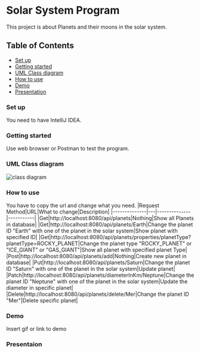 # Solar System Program
This project is about Planets and their moons in the solar system.
## Table of Contents
- [Set up](https://github.com/Rojaon/Solar-System.Midterm-Project/blob/main/README.md#set-up)
- [Getting started](https://github.com/Rojaon/Solar-System.Midterm-Project/blob/main/README.md#getting-started)
- [UML Class diagram](https://github.com/Rojaon/Solar-System.Midterm-Project/blob/main/README.md#uml-class-diagram)
- [How to use](https://github.com/Rojaon/Solar-System.Midterm-Project/blob/main/README.md#how-to-use)
- [Demo](#Demo)
- [Presentation](https://github.com/Rojaon/Solar-System.Midterm-Project/blob/main/README.md#presentaion)
### Set up
You need to have IntelliJ IDEA.

### Getting started
Use web browser or Postman to test the program.
### UML Class diagram
![class diagram](https://github.com/Rojaon/Solar-System.Midterm-Project/assets/109796364/331cb623-6be2-4dba-a890-fd724778ff1e)
### How to use
You have to copy the url and change what you need.
|Request Method|URL|What to change|Description|
|--------------|---|--------------|-----------|
|Get|http://localhost:8080/api/planets|Nothing|Show all Planets in database|
|Get|http://localhost:8080/api/planets/Earth|Change the planet ID "Earth" with one of the planet in the solar system|Show planet with specified ID|
|Get|http://localhost:8080/api/planets/properties/planetType?planetType=ROCKY_PLANET|Change the planet type "ROCKY_PLANET" or "ICE_GIANT" or "GAS_GIANT"|Show all planet with specified planet Type|
|Post|http://localhost:8080/api/planets/add|Nothing|Create new planet in database|
|Put|http://localhost:8080/api/planets/Saturn|Change the planet ID "Saturn" with one of the planet in the solar system|Update planet|
|Patch|http://localhost:8080/api/planets/diameterInKm/Neptune|Change the planet ID "Neptune" with one of the planet in the solar system|Update the diameter in specific planet|
|Delete|http://localhost:8080/api/planets/delete/Mer|Change the planet ID "Mer"|Delete specific planet|

### Demo
Insert gif or link to demo

### Presentaion
